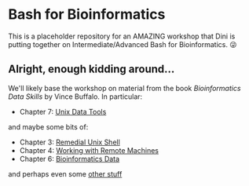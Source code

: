 # Bash for Bioinformatics

This is a placeholder repository for an AMAZING workshop that Dini is putting together on Intermediate/Advanced Bash for Bioinformatics.  😜

## Alright, enough kidding around...

We'll likely base the workshop on material from the book *Bioinformatics Data Skills* by Vince Buffalo.  In particular:

- Chapter 7: [Unix Data Tools](3-unix-data-tools.md)

and maybe some bits of:

- Chapter 3: [Remedial Unix Shell](draft_notes/0-remedial-unix-shell.md)
- Chapter 4: [Working with Remote Machines](draft_notes/1-remote-machines.md)
- Chapter 6: [Bioinformatics Data](draft_notes/2-bioinformatics-data.md)

and perhaps even some [other stuff](draft_notes/4-other-things.md)


